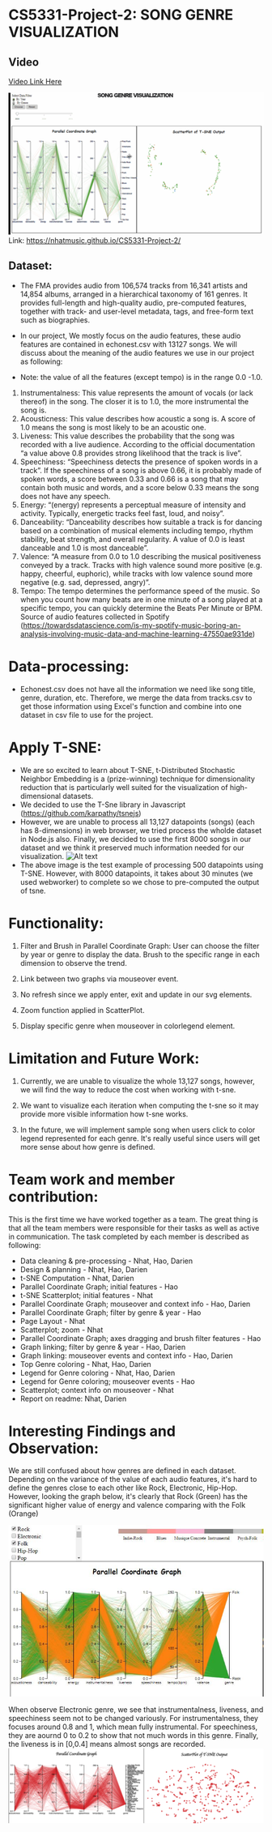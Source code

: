 # CS5331-Project-2: SONG GENRE VISUALIZATION

## Video
[Video Link Here](https://www.youtube.com/watch?v=N_5CfvvKGwg&feature=youtu.be)

![Alt text](https://github.com/Nhatmusic/CS5331-Project-2/blob/master/Dataset/p2.Le.Nguyen.Sokolov.gif)
Link: https://nhatmusic.github.io/CS5331-Project-2/

## Dataset:
- The FMA provides audio from 106,574 tracks from 16,341 artists and 14,854 albums, arranged in a hierarchical taxonomy of 161 genres. It provides full-length and high-quality audio, pre-computed features, together with track- and user-level metadata, tags, and free-form text such as biographies.

- In our project, We mostly focus on the audio features, these audio features are contained in echonest.csv with 13127 songs. We will discuss about the meaning of the audio features we use in our project as following:

- Note: the value of all the features (except tempo) is in the range 0.0 -1.0.
1. Instrumentalness: This value represents the amount of vocals (or lack thereof) in the song. The closer it is to 1.0, the more instrumental the song is.
2. Acousticness: This value describes how acoustic a song is. A score of 1.0 means the song is most likely to be an acoustic one.
3. Liveness: This value describes the probability that the song was recorded with a live audience. According to the official documentation “a value above 0.8 provides strong likelihood that the track is live”.
4. Speechiness: “Speechiness detects the presence of spoken words in a track”. If the speechiness of a song is above 0.66, it is probably made of spoken words, a score between 0.33 and 0.66 is a song that may contain both music and words, and a score below 0.33 means the song does not have any speech.
5. Energy: “(energy) represents a perceptual measure of intensity and activity. Typically, energetic tracks feel fast, loud, and noisy”.
6. Danceability: “Danceability describes how suitable a track is for dancing based on a combination of musical elements including tempo, rhythm stability, beat strength, and overall regularity. A value of 0.0 is least danceable and 1.0 is most danceable”.
7. Valence: “A measure from 0.0 to 1.0 describing the musical positiveness conveyed by a track. Tracks with high valence sound more positive (e.g. happy, cheerful, euphoric), while tracks with low valence sound more negative (e.g. sad, depressed, angry)”.
8. Tempo: The tempo determines the performance speed of the music. So when you count how many beats are in one minute of a song played at a specific tempo, you can quickly determine the Beats Per Minute or BPM.
Source of audio features collected in Spotify (https://towardsdatascience.com/is-my-spotify-music-boring-an-analysis-involving-music-data-and-machine-learning-47550ae931de)

# Data-processing:
- Echonest.csv does not have all the information we need like song title, genre, duration, etc. Therefore, we merge the data from tracks.csv to get those information using Excel's function and combine into one dataset in csv file to use for the project.

# Apply T-SNE:
- We are so excited to learn about T-SNE, t-Distributed Stochastic Neighbor Embedding is a (prize-winning) technique for dimensionality reduction that is particularly well suited for the visualization of high-dimensional datasets.
- We decided to use the T-Sne library in Javascript (https://github.com/karpathy/tsnejs)
- However, we are unable to process all 13,127 datapoints (songs) (each has 8-dimensions) in web browser, we tried process the wholde dataset in Node.js also. Finally, we decided to use the first 8000 songs in our dataset and we think it preserved much information needed for our visualization.
![Alt text](https://github.com/Nhatmusic/CS5331-Project-2/blob/master/Dataset/tsne.gif)
- The above image is the test example of processing 500 datapoints using T-SNE. However, with 8000 datapoints, it takes about 30 minutes (we used webworker) to complete so we chose to pre-computed the output of tsne.

# Functionality:
1. Filter and Brush in Parallel Coordinate Graph: User can choose the filter by year or genre to display the data. Brush to the specific range in each dimension to observe the trend.


2. Link between two graphs via mouseover event.

3. No refresh since we apply enter, exit and update in our svg elements.

4. Zoom function applied in ScatterPlot.

5. Display specific genre when mouseover in colorlegend element.

# Limitation and Future Work:
1. Currently, we are unable to visualize the whole 13,127 songs, however, we will find the way to reduce the cost when working with t-sne.

2. We want to visualize each iteration when computing the t-sne so it may provide more visible information how t-sne works.

3. In the future, we will implement sample song when users click to color legend represented for each genre. It's really useful since users will get more sense about how genre is defined.


# Team work and member contribution:
This is the first time we have worked together as a team. The great thing is that all the team members were responsible for their tasks as well as active in communication.
The task completed by each member is described as following:
- Data cleaning & pre-processing - Nhat, Hao, Darien
- Design & planning - Nhat, Hao, Darien
- t-SNE Computation - Nhat, Darien
- Parallel Coordinate Graph; initial features - Hao
- t-SNE Scatterplot; initial features - Nhat
- Parallel Coordinate Graph; mouseover and context info - Hao, Darien
- Parallel Coordinate Graph; filter by genre & year - Hao
- Page Layout - Nhat
- Scatterplot; zoom - Nhat
- Parallel Coordinate Graph; axes dragging and brush filter features - Hao
- Graph linking; filter by genre & year - Hao, Darien
- Graph linking: mouseover events and context info - Hao, Darien
- Top Genre coloring - Nhat, Hao, Darien
- Legend for Genre coloring - Nhat, Hao, Darien
- Legend for Genre coloring; mouseover events - Hao
- Scatterplot; context info on mouseover - Nhat
- Report on readme: Nhat, Darien


# Interesting Findings and Observation:

We are still confused about how genres are defined in each dataset. Depending on the variance of the value of each audio features, it's hard to define the genres close to each other like Rock, Electronic, Hip-Hop. However, looking the graph below, it's clearly that Rock (Green) has the significant higher value of energy and valence comparing with the Folk (Orange)

![Alt text](https://github.com/Nhatmusic/CS5331-Project-2/blob/master/Dataset/rock-folk.JPG)

When observe Electronic genre, we see that instrumentalness, liveness, and speechiness seem not to be changed variously. For instrumentalness, they focuses around 0.8 and 1, which mean fully instrumental. For speechiness, they are aournd 0 to 0.2 to show that not much words in this genre. Finally, the liveness is in [0,0.4] means almost songs are recorded.  
![Electronic](https://github.com/Nhatmusic/CS5331-Project-2/blob/master/Dataset/Electronic.png)



